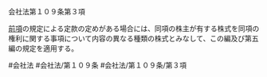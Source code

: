 会社法第１０９条第３項

[前項](会社法＿＿＿＿第１０９条第２項)の規定による定款の定めがある場合には、同項の株主が有する株式を同項の権利に関する事項について内容の異なる種類の株式とみなして、この編及び第五編の規定を適用する。

#会社法
#会社法/第１０９条
#会社法/第１０９条/第３項
